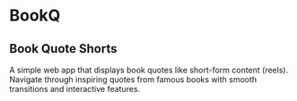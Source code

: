# BookQ

## Book Quote Shorts

A simple web app that displays book quotes like short-form content (reels). Navigate through inspiring quotes from famous books with smooth transitions and interactive features.